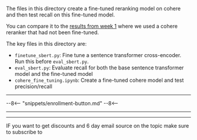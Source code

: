 The files in this directory create a fine-tuned reranking model on cohere and then test recall on this fine-tuned model.

You can compare it to the [results from week 1](https://github.com/567-labs/systematically-improving-rag/blob/main/week1_bootstrap_evals/metrics.ipynb) where we used a cohere reranker that had not been fine-tuned.

The key files in this directory are:

- `finetune_sbert.py`: Fine tune a sentence transformer cross-encoder. Run this before `eval_sbert.py`.
- `eval_sbert.py`: Evaluate recall for both the base sentence transformer model and the fine-tuned model
- `cohere_fine_tuning.ipynb`: Create a fine-tuned cohere model and test precision/recall

---

--8<--
  "snippets/enrollment-button.md"
--8<--

---


---

IF you want to get discounts and 6 day email source on the topic make sure to subscribe to

<script async data-uid="010fd9b52b" src="https://fivesixseven.kit.com/010fd9b52b/index.js"></script>
